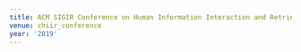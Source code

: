 ```yaml
---
title: ACM SIGIR Conference on Human Information Interaction and Retrieval (2019)
venue: chiir_conference
year: '2019'
---
```

